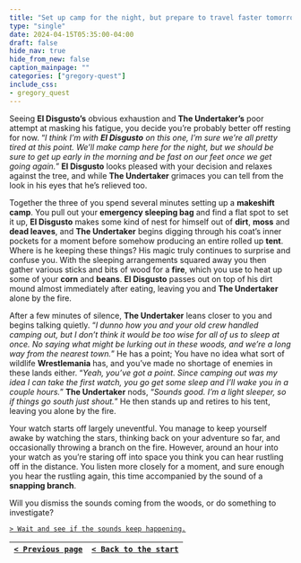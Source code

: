 ```yaml
---
title: "Set up camp for the night, but prepare to travel faster tomorrow to make up for lost time."
type: "single"
date: 2024-04-15T05:35:00-04:00
draft: false
hide_nav: true
hide_from_new: false
caption_mainpage: ""
categories: ["gregory-quest"]
include_css:
- gregory_quest
---
```


Seeing **El Disgusto’s** obvious exhaustion and **The Undertaker’s** poor attempt at masking his fatigue, you decide you’re probably better off resting for now. “*I think I’m with **El Disgusto** on this one, I’m sure we’re all pretty tired at this point. We’ll make camp here for the night, but we should be sure to get up early in the morning and be fast on our feet once we get going again.*” **El Disgusto** looks pleased with your decision and relaxes against the tree, and while **The Undertaker** grimaces you can tell from the look in his eyes that he’s relieved too.

Together the three of you spend several minutes setting up a **makeshift camp**. You pull out your **emergency sleeping bag** and find a flat spot to set it up, **El Disgusto** makes some kind of nest for himself out of **dirt**, **moss** and **dead leaves**, and **The Undertaker** begins digging through his coat’s inner pockets for a moment before somehow producing an entire rolled up **tent**. Where is he keeping these things? His magic truly continues to surprise and confuse you. With the sleeping arrangements squared away you then gather various sticks and bits of wood for a **fire**, which you use to heat up some of your **corn** and **beans**. **El Disgusto** passes out on top of his dirt mound almost immediately after eating, leaving you and **The Undertaker** alone by the fire.

After a few minutes of silence, **The Undertaker** leans closer to you and begins talking quietly. “*I dunno how you and your old crew handled camping out, but I don’t think it would be too wise for all of us to sleep at once. No saying what might be lurking out in these woods, and we’re a long way from the nearest town.*” He has a point; You have no idea what sort of wildlife **Wrestlemania** has, and you’ve made no shortage of enemies in these lands either. “*Yeah, you’ve got a point. Since camping out was my idea I can take the first watch, you go get some sleep and I’ll wake you in a couple hours.*” **The Undertaker** nods, “*Sounds good. I’m a light sleeper, so if things go south just shout.*” He then stands up and retires to his tent, leaving you alone by the fire.

Your watch starts off largely uneventful. You manage to keep yourself awake by watching the stars, thinking back on your adventure so far, and occasionally throwing a branch on the fire. However, around an hour into your watch as you’re staring off into space you think you can hear rustling off in the distance. You listen more closely for a moment, and sure enough you hear the rustling again, this time accompanied by the sound of a **snapping branch**.

Will you dismiss the sounds coming from the woods, or do something to investigate?

[``> Wait and see if the sounds keep happening.``](../101)

|[``< Previous page``](../99)|[``< Back to the start``](../)|
|---|---|